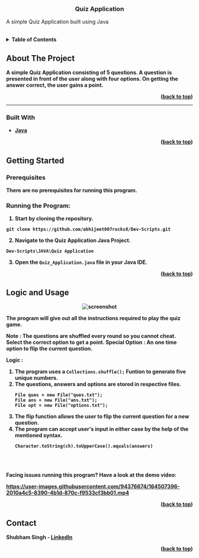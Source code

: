 
  

<h3  align="center">Quiz Application</h3>

  

  

<p  align="center">

A simple Quiz Application built using Java

</p>

  

<br />

  

  

<details>

  

<summary><b>Table of Contents</summary>

  

<ol>

  

<li>

  

<a  href="#about-the-project">About The Project</a>

  

<ul>

  

<li><a  href="#built-with">Built With</a></li>

  

</ul>

  

</li>

  

<li>

  

<a  href="#getting-started">Getting Started</a>

  

<ul>

  

<li><a  href="#prerequisites">Prerequisites</a></li>

  

</ul>

  

</li>

  

<li><a  href="#logic-and-usage">Logic and Usage</a></li>

  

</li>

  

<li><a  href="#contact">Contact</a></li>

  

</ol>

  

</details>

  

  

## About The Project

  

  

A simple Quiz Application consisting of 5 questions. A question is presented in front of the user along with four options. On getting the answer correct, the user gains a point.

  

  

<p  align="right">(<a  href="#top">back to top</a>)</p>

  

  

<hr>

  

  

### Built With

  

  

* [Java](https://www.java.com/en/)

  

  

<p  align="right">(<a  href="#top">back to top</a>)</p>

  

  

## Getting Started

  

  

### Prerequisites

  

  

There are no prerequisites for running this program.

  

  

### Running the Program:

  
  
1. Start by cloning the repository.
```
git clone https://github.com/abhijeet007rocks8/Dev-Scripts.git
```

  

2. Navigate to the Quiz Application Java Project.

  

```
Dev-Scripts\JAVA\Quiz Application
```

  

3. Open the `Quiz_Application.java` file in your Java IDE.

  

  

<p  align="right">(<a  href="#top">back to top</a>)</p>

  

  

## Logic and Usage

  

  

<div  align="center">

  

<img  src="https://raw.githubusercontent.com/LiQuiD-404/Dev-Scripts/main/JAVA/Quiz%20Application/snips/snip2.png"  alt="screenshot" >


</div>

The program will give out all the instructions required to play the quiz game. <br>

**Note :** The questions are shuffled every round so you cannot cheat.
Select the correct option to get a point.
**Special Option :** An one time option to flip the current question. 

**Logic :**

1. The program uses a `Collections.shuffle();` Funtion to generate five unique numbers.
2. The questions, answers and options are stored in respective files.
	```
	File ques = new File("ques.txt");  
	File ans = new File("ans.txt");  
	File opt = new File("options.txt");
	```
3. The flip function allows the user to flip the current question for a new question.
4.  The program can accept user's input in either case by the help of the mentioned syntax.
	```
	Character.toString(ch).toUpperCase().equals(answers)
	```
  

  
  
  

<br><br>

  

  

Facing issues running this program? Have a look at the demo video:

  


https://user-images.githubusercontent.com/94376674/164507396-2010a4c5-8390-4b1d-870c-f9533cf3bb01.mp4


  


  
  
  

  

<p  align="right">(<a  href="#top">back to top</a>)</p>

  

  

## Contact

  

  

Shubham Singh - [LinkedIn](https://www.linkedin.com/in/shubham-singh-519769220/)

  

  

<p  align="right">(<a  href="#top">back to top</a>)</p>
